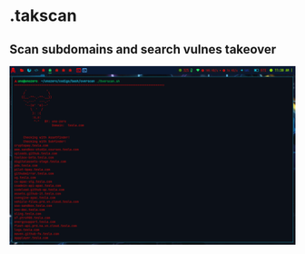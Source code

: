 # .takscan
## Scan subdomains and search vulnes takeover

![over](https://github.com/uno-zero/scan_subdominios/blob/main/Screenshot_2023-01-06-11-30-54_1280x800.png)
